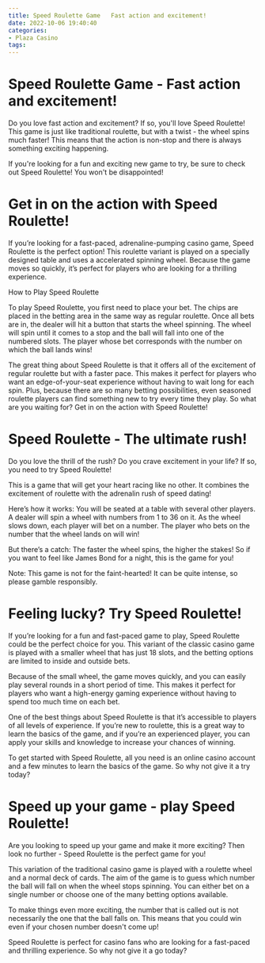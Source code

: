 ```yaml
---
title: Speed Roulette Game   Fast action and excitement!
date: 2022-10-06 19:40:40
categories:
- Plaza Casino
tags:
---
```



#  Speed Roulette Game - Fast action and excitement!

Do you love fast action and excitement? If so, you'll love Speed Roulette! This game is just like traditional roulette, but with a twist - the wheel spins much faster! This means that the action is non-stop and there is always something exciting happening.

If you're looking for a fun and exciting new game to try, be sure to check out Speed Roulette! You won't be disappointed!

#  Get in on the action with Speed Roulette!

If you’re looking for a fast-paced, adrenaline-pumping casino game, Speed Roulette is the perfect option! This roulette variant is played on a specially designed table and uses a accelerated spinning wheel. Because the game moves so quickly, it’s perfect for players who are looking for a thrilling experience.

How to Play Speed Roulette

To play Speed Roulette, you first need to place your bet. The chips are placed in the betting area in the same way as regular roulette. Once all bets are in, the dealer will hit a button that starts the wheel spinning. The wheel will spin until it comes to a stop and the ball will fall into one of the numbered slots. The player whose bet corresponds with the number on which the ball lands wins!

The great thing about Speed Roulette is that it offers all of the excitement of regular roulette but with a faster pace. This makes it perfect for players who want an edge-of-your-seat experience without having to wait long for each spin. Plus, because there are so many betting possibilities, even seasoned roulette players can find something new to try every time they play. So what are you waiting for? Get in on the action with Speed Roulette!

#  Speed Roulette - The ultimate rush!

Do you love the thrill of the rush? Do you crave excitement in your life? If so, you need to try Speed Roulette!

This is a game that will get your heart racing like no other. It combines the excitement of roulette with the adrenalin rush of speed dating!

Here’s how it works: You will be seated at a table with several other players. A dealer will spin a wheel with numbers from 1 to 36 on it. As the wheel slows down, each player will bet on a number. The player who bets on the number that the wheel lands on will win!

But there’s a catch: The faster the wheel spins, the higher the stakes! So if you want to feel like James Bond for a night, this is the game for you!

Note: This game is not for the faint-hearted! It can be quite intense, so please gamble responsibly.

#  Feeling lucky? Try Speed Roulette!

If you’re looking for a fun and fast-paced game to play, Speed Roulette could be the perfect choice for you. This variant of the classic casino game is played with a smaller wheel that has just 18 slots, and the betting options are limited to inside and outside bets.

Because of the small wheel, the game moves quickly, and you can easily play several rounds in a short period of time. This makes it perfect for players who want a high-energy gaming experience without having to spend too much time on each bet.

One of the best things about Speed Roulette is that it’s accessible to players of all levels of experience. If you’re new to roulette, this is a great way to learn the basics of the game, and if you’re an experienced player, you can apply your skills and knowledge to increase your chances of winning.

To get started with Speed Roulette, all you need is an online casino account and a few minutes to learn the basics of the game. So why not give it a try today?

#  Speed up your game - play Speed Roulette!

Are you looking to speed up your game and make it more exciting? Then look no further - Speed Roulette is the perfect game for you!

This variation of the traditional casino game is played with a roulette wheel and a normal deck of cards. The aim of the game is to guess which number the ball will fall on when the wheel stops spinning. You can either bet on a single number or choose one of the many betting options available.

To make things even more exciting, the number that is called out is not necessarily the one that the ball falls on. This means that you could win even if your chosen number doesn't come up!

Speed Roulette is perfect for casino fans who are looking for a fast-paced and thrilling experience. So why not give it a go today?